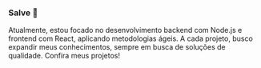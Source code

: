 ### Salve 👋
Atualmente, estou focado no desenvolvimento backend com Node.js e frontend com React, aplicando metodologias ágeis. A cada projeto, busco expandir meus conhecimentos, sempre em busca de soluções de qualidade. Confira meus projetos!
<!--
**Daniel-Lzs/Daniel-Lzs** is a ✨ _special_ ✨ repository because its `README.md` (this file) appears on your GitHub profile.

Here are some ideas to get you started:

- 🔭 I’m currently working on ...
- 🌱 I’m currently learning ...
- 👯 I’m looking to collaborate on ...
- 🤔 I’m looking for help with ...
- 💬 Ask me about ...
- 📫 How to reach me: ...
- 😄 Pronouns: ...
- ⚡ Fun fact: ...
-->
